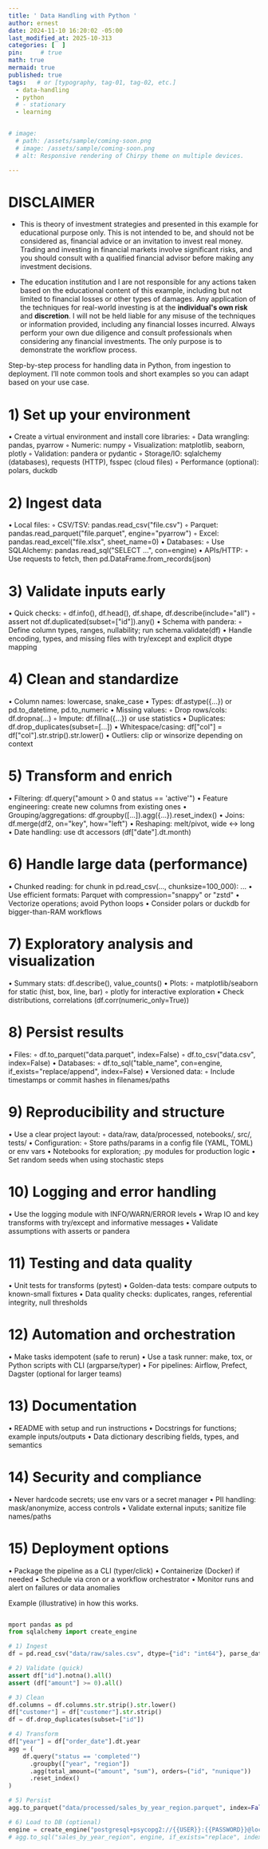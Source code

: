```yaml
---
title: ' Data Handling with Python '
author: ernest
date: 2024-11-10 16:20:02 -05:00
last_modified_at: 2025-10-313
categories: [  ]
pin:     # true
math: true
mermaid: true
published: true
tags:   # or [typography, tag-01, tag-02, etc.]
  - data-handling
  - python
  # - stationary
  - learning


# image: 
  # path: /assets/sample/coming-soon.png
  # image: /assets/sample/coming-soon.png
  # alt: Responsive rendering of Chirpy theme on multiple devices.

---
```



# DISCLAIMER

  - This is theory of investment strategies and presented in this example for educational purpose only. This is not intended to be, and should not be considered as, financial advice or an invitation to invest real money. Trading and investing in financial markets involve significant risks, and you should consult with a qualified financial advisor before making any investment decisions.

  - The education institution and I are not responsible for any actions taken based on the educational content of this example, including but not limited to financial losses or other types of damages. Any application of the techniques for real-world investing is at the **individual's own risk** and **discretion**. I will not be held liable for any misuse of the techniques or information provided, including any financial losses incurred. Always perform your own due diligence and consult professionals when considering any financial investments. The only purpose is to demonstrate the workflow process.






Step-by-step process for handling data in Python, from ingestion to deployment. I’ll note common tools and short examples so you can adapt based on your use case.

# 1) Set up your environment
•  Create a virtual environment and install core libraries:
◦  Data wrangling: pandas, pyarrow
◦  Numeric: numpy
◦  Visualization: matplotlib, seaborn, plotly
◦  Validation: pandera or pydantic
◦  Storage/IO: sqlalchemy (databases), requests (HTTP), fsspec (cloud files)
◦  Performance (optional): polars, duckdb

# 2) Ingest data
•  Local files:
◦  CSV/TSV: pandas.read_csv("file.csv")
◦  Parquet: pandas.read_parquet("file.parquet", engine="pyarrow")
◦  Excel: pandas.read_excel("file.xlsx", sheet_name=0)
•  Databases:
◦  Use SQLAlchemy: pandas.read_sql("SELECT ...", con=engine)
•  APIs/HTTP:
◦  Use requests to fetch, then pd.DataFrame.from_records(json)

# 3) Validate inputs early
•  Quick checks:
◦  df.info(), df.head(), df.shape, df.describe(include="all")
◦  assert not df.duplicated(subset=["id"]).any()
•  Schema with pandera:
◦  Define column types, ranges, nullability; run schema.validate(df)
•  Handle encoding, types, and missing files with try/except and explicit dtype mapping

# 4) Clean and standardize
•  Column names: lowercase, snake_case
•  Types: df.astype({...}) or pd.to_datetime, pd.to_numeric
•  Missing values:
◦  Drop rows/cols: df.dropna(...)
◦  Impute: df.fillna({...}) or use statistics
•  Duplicates: df.drop_duplicates(subset=[...])
•  Whitespace/casing: df["col"] = df["col"].str.strip().str.lower()
•  Outliers: clip or winsorize depending on context

# 5) Transform and enrich
•  Filtering: df.query("amount > 0 and status == 'active'")
•  Feature engineering: create new columns from existing ones
•  Grouping/aggregations: df.groupby([...]).agg({...}).reset_index()
•  Joins: df.merge(df2, on="key", how="left")
•  Reshaping: melt/pivot, wide ↔ long
•  Date handling: use dt accessors (df["date"].dt.month)

# 6) Handle large data (performance)
•  Chunked reading: for chunk in pd.read_csv(..., chunksize=100_000): ...
•  Use efficient formats: Parquet with compression="snappy" or "zstd"
•  Vectorize operations; avoid Python loops
•  Consider polars or duckdb for bigger-than-RAM workflows

# 7) Exploratory analysis and visualization
•  Summary stats: df.describe(), value_counts()
•  Plots:
◦  matplotlib/seaborn for static (hist, box, line, bar)
◦  plotly for interactive exploration
•  Check distributions, correlations (df.corr(numeric_only=True))

# 8) Persist results
•  Files:
◦  df.to_parquet("data.parquet", index=False)
◦  df.to_csv("data.csv", index=False)
•  Databases:
◦  df.to_sql("table_name", con=engine, if_exists="replace/append", index=False)
•  Versioned data:
◦  Include timestamps or commit hashes in filenames/paths

# 9) Reproducibility and structure
•  Use a clear project layout:
◦  data/raw, data/processed, notebooks/, src/, tests/
•  Configuration:
◦  Store paths/params in a config file (YAML, TOML) or env vars
•  Notebooks for exploration; .py modules for production logic
•  Set random seeds when using stochastic steps

# 10) Logging and error handling
•  Use the logging module with INFO/WARN/ERROR levels
•  Wrap IO and key transforms with try/except and informative messages
•  Validate assumptions with asserts or pandera

# 11) Testing and data quality
•  Unit tests for transforms (pytest)
•  Golden-data tests: compare outputs to known-small fixtures
•  Data quality checks: duplicates, ranges, referential integrity, null thresholds

# 12) Automation and orchestration
•  Make tasks idempotent (safe to rerun)
•  Use a task runner: make, tox, or Python scripts with CLI (argparse/typer)
•  For pipelines: Airflow, Prefect, Dagster (optional for larger teams)

# 13) Documentation
•  README with setup and run instructions
•  Docstrings for functions; example inputs/outputs
•  Data dictionary describing fields, types, and semantics

# 14) Security and compliance
•  Never hardcode secrets; use env vars or a secret manager
•  PII handling: mask/anonymize, access controls
•  Validate external inputs; sanitize file names/paths

# 15) Deployment options
•  Package the pipeline as a CLI (typer/click)
•  Containerize (Docker) if needed
•  Schedule via cron or a workflow orchestrator
•  Monitor runs and alert on failures or data anomalies


 Example (illustrative) in how this works.



```python

mport pandas as pd
from sqlalchemy import create_engine

# 1) Ingest
df = pd.read_csv("data/raw/sales.csv", dtype={"id": "int64"}, parse_dates=["order_date"])

# 2) Validate (quick)
assert df["id"].notna().all()
assert (df["amount"] >= 0).all()

# 3) Clean
df.columns = df.columns.str.strip().str.lower()
df["customer"] = df["customer"].str.strip()
df = df.drop_duplicates(subset=["id"])

# 4) Transform
df["year"] = df["order_date"].dt.year
agg = (
    df.query("status == 'completed'")
      .groupby(["year", "region"])
      .agg(total_amount=("amount", "sum"), orders=("id", "nunique"))
      .reset_index()
)

# 5) Persist
agg.to_parquet("data/processed/sales_by_year_region.parquet", index=False)

# 6) Load to DB (optional)
engine = create_engine("postgresql+psycopg2://{{USER}}:{{PASSWORD}}@localhost:5432/analytics")
# agg.to_sql("sales_by_year_region", engine, if_exists="replace", index=False)


```











